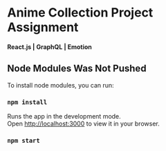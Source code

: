 # Anime Collection Project Assignment
#### React.js | GraphQL | Emotion

## Node Modules Was Not Pushed

To install node modules, you can run:

### `npm install`

Runs the app in the development mode.\
Open [http://localhost:3000](http://localhost:3000) to view it in your browser.

### `npm start`
